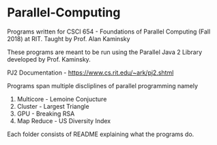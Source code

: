 # Parallel-Computing
Programs written for CSCI 654 - Foundations of Parallel Computing (Fall 2018) at RIT. Taught by Prof. Alan Kaminsky

These programs are meant to be run using the Parallel Java 2 Library developed by Prof. Kaminsky.

PJ2 Documentation - https://www.cs.rit.edu/~ark/pj2.shtml

Programs span multiple discliplines of parallel programming namely
1) Multicore - Lemoine Conjucture
2) Cluster - Largest Triangle
3) GPU - Breaking RSA
4) Map Reduce - US Diversity Index

Each folder consists of README explaining what the programs do.
